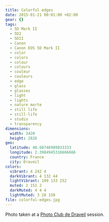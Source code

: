 ```yaml
---
title: Colorful edges
date: 2015-01-21 00:01:00 +02:00
gear: {}
tags:
  - 5D Mark II
  - 5D2
  - 5DII
  - Canon
  - Canon EOS 5D Mark II
  - color
  - colors
  - colour
  - colours
  - couleur
  - couleurs
  - edge
  - glass
  - glasses
  - light
  - lights
  - nature morte
  - still life
  - still-life
  - studio
  - transparency
dimensions:
  width: 3420
  height: 2826
geo:
  latitude: 48.68746989833333
  longitude: 2.3984945316666666
  country: France
  city: Draveil
colors:
  vibrant: 4 242 4
  darkVibrant: 4 132 44
  lightVibrant: 109 133 252
  muted: 2 151 2
  darkMuted: 4 4 4
  lightMuted: 3 28 150
file: colorful-edges.jpg
---
```


Photo taken at a <a href="https://photo-club-draveil.fr/">Photo Club de Draveil</a> session.

